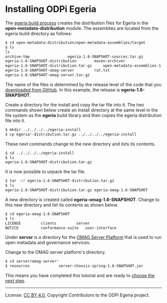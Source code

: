 <!-- SPDX-License-Identifier: CC-BY-4.0 -->
<!-- Copyright Contributors to the ODPi Egeria project. -->

# Installing ODPi Egeria

The [egeria build process](../building-egeria-tutorial) creates the
distribution files for Egeria in the **open-metadata-distribution** module.
The assemblies are located from the egeria build directory as follows:

```bash
$ cd open-metadata-distribution/open-metadata-assemblies/target
$ ls
ls
archive-tmp					egeria-1.6-SNAPSHOT-sources.tar.gz
egeria-1.6-SNAPSHOT-distribution		maven-archiver
egeria-1.6-SNAPSHOT-distribution.tar.gz		open-metadata-assemblies-1.6-SNAPSHOT.jar
egeria-1.6-SNAPSHOT-omag-server			rat.txt
egeria-1.6-SNAPSHOT-omag-server.tar.gz
```

The name of the files is determined by the release level of the code that you
[downloaded from GitHub](../building-egeria-tutorial/task-downloading-egeria-source.md).  In this example,
the release is **egeria-1.6-SNAPSHOT**.

Create a directory for the install and copy the tar file into it.
The two commands shown below create an install directory at the same level in the
file system as the **egeria** build library and then copies the egeria distribution file into it.

```bash
$ mkdir ../../../../egeria-install
$ cp egeria*-distribution.tar.gz ../../../../egeria-install
```

These next commands change to the new directory and lists its contents.

```bash
$ cd ../../../../egeria-install
$ ls
egeria-1.6-SNAPSHOT-distribution.tar.gz
```

It is now possible to unpack the tar file.

```bash
$ tar -xf egeria-1.6-SNAPSHOT-distribution.tar.gz
$ ls
egeria-1.6-SNAPSHOT-distribution.tar.gz	egeria-omag-1.6-SNAPSHOT
```

A new directory is created called **egeria-omag-1.6-SNAPSHOT**.  Change to this
new directory and list its contents as shown below.

```bash
$ cd egeria-omag-1.6-SNAPSHOT
$ ls
LICENSE			clients			server
NOTICE			conformance-suite	user-interface
```

Under **server** is a directory for the
[OMAG Server Platform](../../../open-metadata-publication/website/omag-server) that is used to run
open metadata and governance services.

Change to the OMAG server platform's directory.

```bash
$ cd server/omag-server*
$ resources				server-chassis-spring-1.6-SNAPSHOT.jar
```

This means you have completed this tutorial and are ready to [choose the next step](..).

----
License: [CC BY 4.0](https://creativecommons.org/licenses/by/4.0/),
Copyright Contributors to the ODPi Egeria project.
